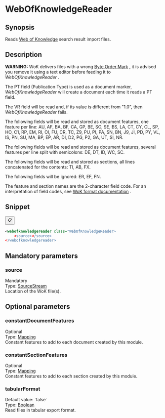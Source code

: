 <h1 class="module">WebOfKnowledgeReader</h1>

## Synopsis

Reads [Web of Knowledge](http://apps.webofknowledge.com/UA_GeneralSearch_input.do?product=UA&search_mode=GeneralSearch) search result import files.

## Description

 **WARNING:** WoK delivers files with a wrong [Byte Order Mark](https://en.wikipedia.org/wiki/Byte_order_mark) , it is advised you remove it using a text editor before feeding it to *WebOfKnowledgeReader* .

The PT field (Publication Type) is used as a document marker, *WebOfKnowledgeReader* will create a document each time it reads a PT field.

The VR field will be read and, if its value is different from "1.0", then *WebOfKnowledgeReader* fails.

The following fields will be read and stored as document features, one feature per line: AU, AF, BA, BF, CA, GP, BE, SO, SE, BS, LA, CT, CY, CL, SP, HO, C1, RP, EM, RI, OI, FU, CR, TC, Z9, PU, PI, PA, SN, BN, J9, JI, PD, PY, VL, IS, PN, SU, MA, BP, EP, AR, DI, D2, PG, P2, GA, UT, SI, NR.

The following fields will be read and stored as document features, several features per line split with semicolons: DE, DT, ID, WC, SC.

The following fields will be read and stored as sections, all lines concatenated for the contents: TI, AB, FX.

The following fields will be ignored: ER, EF, FN.

The feature and section names are the 2-character field code. For an interpretation of field codes, see [WoK format documentation](http://images.webofknowledge.com/WOKRS510B3_1/help/WOS/hs_wos_fieldtags.html) .

## Snippet



<button class="copy-code-button" title="Copy to clipboard" onclick="copy_code(this)">📋</button>
```xml
<webofknowledgereader class="WebOfKnowledgeReader>
    <source></source>
</webofknowledgereader>
```

## Mandatory parameters

<h3 id="source" class="param">source</h3>

<div class="param-level param-level-mandatory">Mandatory
</div>
<div class="param-type">Type: <a href="../converter/fr.inra.maiage.bibliome.util.streams.SourceStream" class="converter">SourceStream</a>
</div>
Location of the WoK file(s).

## Optional parameters

<h3 id="constantDocumentFeatures" class="param">constantDocumentFeatures</h3>

<div class="param-level param-level-optional">Optional
</div>
<div class="param-type">Type: <a href="../converter/fr.inra.maiage.bibliome.alvisnlp.core.module.types.Mapping" class="converter">Mapping</a>
</div>
Constant features to add to each document created by this module.

<h3 id="constantSectionFeatures" class="param">constantSectionFeatures</h3>

<div class="param-level param-level-optional">Optional
</div>
<div class="param-type">Type: <a href="../converter/fr.inra.maiage.bibliome.alvisnlp.core.module.types.Mapping" class="converter">Mapping</a>
</div>
Constant features to add to each section created by this module.

<h3 id="tabularFormat" class="param">tabularFormat</h3>

<div class="param-level param-level-default-value">Default value: `false`
</div>
<div class="param-type">Type: <a href="../converter/java.lang.Boolean" class="converter">Boolean</a>
</div>
Read files in tabular export format.

